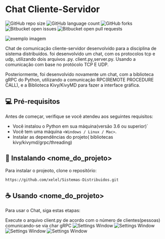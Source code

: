 # Chat Cliente-Servidor

<!---Esses são exemplos. Veja https://shields.io para outras pessoas ou para personalizar este conjunto de escudos. Você pode querer incluir dependências, status do projeto e informações de licença aqui--->

![GitHub repo size](https://img.shields.io/github/repo-size/iuricode/README-template?style=for-the-badge)
![GitHub language count](https://img.shields.io/github/languages/count/iuricode/README-template?style=for-the-badge)
![GitHub forks](https://img.shields.io/github/forks/iuricode/README-template?style=for-the-badge)
![Bitbucket open issues](https://img.shields.io/bitbucket/issues/iuricode/README-template?style=for-the-badge)
![Bitbucket open pull requests](https://img.shields.io/bitbucket/pr-raw/iuricode/README-template?style=for-the-badge)

<img src="exemplo-image.png" alt="exemplo imagem">

Chat de comunicação cliente-servidor desenvolvido para a disciplina de sistema distribuídos. foi desenvolvido um chat, com os protocolos tcp e udp, utilizando dois arquivos .py. client.py,server.py. Usando a comunicação com base no protócolo TCP E UDP.

Posteriormente, foi desenvolvido novamente um chat, com a biblioteca gRPC do Python, utilizando a comunicação RPC(REMOTE PROCEDURE CALL), e a Biblioteca Kivy/KivyMD para fazer a interface gráfica.


## 💻 Pré-requisitos

Antes de começar, verifique se você atendeu aos seguintes requisitos:
<!---Estes são apenas requisitos de exemplo. Adicionar, duplicar ou remover conforme necessário--->
* Você instalou o Python em sua máquina(versão 3.6 ou superior)`
* Você tem uma máquina `<Windows / Linux / Mac>`.
* Instalar as dependências do projeto( bibliotecas kivy/kivymd/grpc/threading) 

## 🚀 Instalando <nome_do_projeto>

Para instalar o projeoto, clone o repositório:


```
https://github.com/xelel/Sistemas-Distribuidos.git
```



## ☕ Usando <nome_do_projeto>

Para usar o Chat, siga estas etapas:

Execute o arquivo client.py de acordo com o número de clientes(pessoas) comunicando-se via char gRPC
![Settings Window](https://raw.github.com/xelel/Sistemas-Distribuidos/master/1.png)
![Settings Window](https://raw.github.com/xelel/Sistemas-Distribuidos/master/2.png)
![Settings Window](https://raw.github.com/xelel/Sistemas-Distribuidos/master/4.png)
![Settings Window](https://raw.github.com/xelel/Sistemas-Distribuidos/master/3.png)


